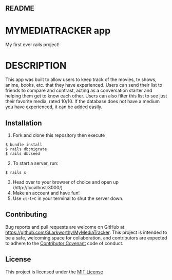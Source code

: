 ## README
# MYMEDIATRACKER app
My first ever rails project!
# DESCRIPTION
This app was built to allow users to keep track of the movies, tv shows, anime, books, etc. that they have experienced. Users can send their list to friends to compare and contrast, acting as a conversation starter and helping them get to know each other. Users can also filter this list to see just their favorite media, rated 10/10. If the database does not have a medium you have experienced, it can be added easily.
## Installation
1. Fork and clone this repository then execute
```
$ bundle install
$ rails db:migrate
$ rails db:seed
```
2. To start a server, run:
```
$ rails s
```
3. Head over to your browser of choice and open up (http://localhost:3000/)
4. Make an account and have fun!
5. Use `ctrl+C` in your terminal to shut the server down.

## Contributing

Bug reports and pull requests are welcome on GitHub at https://github.com/SLarkworthy/MyMediaTracker. This project is intended to be a safe, welcoming space for collaboration, and contributors are expected to adhere to the [Contributor Covenant](https://www.contributor-covenant.org/) code of conduct.

## License

This project is licensed under the [MIT License](https://opensource.org/licenses/MIT)
